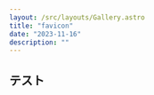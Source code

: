 ```yaml
---
layout: /src/layouts/Gallery.astro
title: "favicon"
date: "2023-11-16"
description: ""
---
```


## テスト